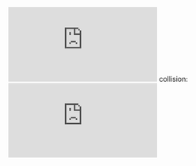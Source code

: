 ![Equation](https://latex.codecogs.com/svg.latex?%5Cce%7BCO_2%7D) collision:
![Equation](https://latex.codecogs.com/svg.latex?%5Cce%7BCO_2%20%2B%20CO_2%20%5Crightarrow%202CO%20%2B%202O%7D)
